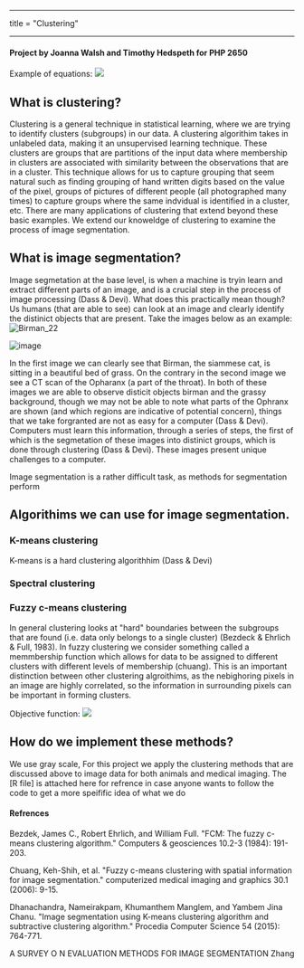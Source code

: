 
---

title = "Clustering"

---

#### Project by Joanna Walsh and Timothy Hedspeth for PHP 2650

Example of equations: <img src="https://render.githubusercontent.com/render/math?math=e^{i \pi} = -1">

## What is clustering? 
Clustering is a general technique in statistical learning, where we are trying to identify clusters (subgroups) in our data. A clustering algorithim takes in unlabeled data, making it an unsupervised learning technique. These clusters are groups that are partitions of the input data where membership in clusters are associated with similarity between the observations that are in a cluster. This technique allows for us to capture grouping that seem natural such as finding grouping of hand written digits based on the value of the pixel, groups of pictures of different people (all photographed many times) to capture groups where the same indvidual is identified in a cluster, etc. There are many applications of clustering that extend beyond these basic examples. We extend our knoweldge of clustering to examine the process of image segmentation. 

## What is image segmentation?
Image segmetation at the base level, is when a machine is tryin learn and extract different parts of an image, and is a crucial step in the process of image processing (Dass & Devi). What does this practically mean though? Us humans (that are able to see) can look at an image and clearly identify the distinict objects that are present. Take the images below as an example:
![Birman_22](https://user-images.githubusercontent.com/71342657/167688081-fec9f247-5b44-4e8e-bbe6-f9362cc3ead6.jpg)

![image](https://user-images.githubusercontent.com/71342657/167689885-0e5e1a24-193a-482e-85f7-95ad033f2119.png)

In the first image we can clearly see that Birman, the siammese cat, is sitting in a beautiful bed of grass. On the contrary in the second image we see a CT scan of the Opharanx (a part of the throat). In both of these images we are able to observe disticit objects birman and the grassy background, though we may not be able to note what parts of the Ophranx are shown (and which regions are indicative of potential concern), things that we take forgranted are not as easy for a computer (Dass & Devi). Computers must learn this information, through a series of steps, the first of which is the segmetation of these images into distinict groups, which is done through clustering (Dass & Devi). These images present unique challenges to a computer. 

Image segmentation is a rather difficult task, as methods for segmentation perform 




## Algorithims we can use for image segmentation. 
### K-means clustering 
K-means is a hard clustering algorithhim (Dass & Devi) 

### Spectral clustering 
 

### Fuzzy c-means clustering 
In general clustering looks at "hard" boundaries between the subgroups that are found (i.e. data only belongs to a single cluster) (Bezdeck & Ehrlich & Full, 1983). In fuzzy clustering we consider something called a memmbership function which allows for data to be assigned to different clusters with different levels of membership (chuang). This is an important distinction between other clustering algroithims, as the nebighoring pixels in an image are highly correlated, so the information in surrounding pixels can be important in forming clusters. 

Objective function: <img src="https://render.githubusercontent.com/render/math?math=J=minimize(\sum_{j=1}^N\sum_{i=1}^C u_{ij}^m ||x_j-v_i||)">

## How do we implement these methods? 
We use gray scale, 
For this project we apply the clustering methods that are discussed above to image data for both animals and medical imaging. The [R file] is attached here for refrence in case anyone wants to follow the code to get a more speifific idea of what we do 



#### Refrences 

Bezdek, James C., Robert Ehrlich, and William Full. "FCM: The fuzzy c-means clustering algorithm." Computers & geosciences 10.2-3 (1984): 191-203. 

Chuang, Keh-Shih, et al. "Fuzzy c-means clustering with spatial information for image segmentation." computerized medical imaging and graphics 30.1 (2006): 9-15.

Dhanachandra, Nameirakpam, Khumanthem Manglem, and Yambem Jina Chanu. "Image segmentation using K-means clustering algorithm and subtractive clustering algorithm." Procedia Computer Science 54 (2015): 764-771.

A SURVEY O N EVALUATION METHODS FOR
IMAGE SEGMENTATION Zhang 
